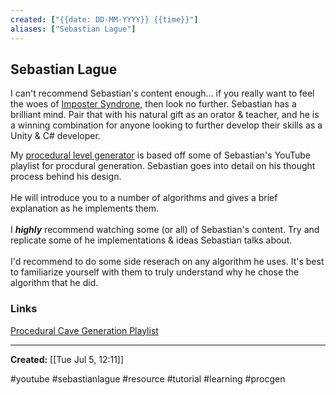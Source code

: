 ```yaml
---
created: ["{{date: DD-MM-YYYY}} {{time}}"]
aliases: ["Sebastian Lague"]
---
```


## Sebastian Lague
<p class="tab"> I can't recommend Sebastian's content enough... if you really want to feel the woes of <a href="internalFile.md" class="internal-link">Imposter Syndrone</a>, then look no further. Sebastian has a brilliant mind. Pair that with his natural gift as an orator & teacher, and he is a winning combination for anyone looking to further develop their skills as a Unity & C# developer.</p>
<p class="tab">
My <a href="procedural-generation-overview.md" class="internal-link">procedural level generator</a> is based off some of Sebastian's YouTube playlist for procdural generation. Sebastian goes into detail on his thought process behind his design. <br><br>
He will introduce you to a number of algorithms and gives  a brief explanation as he implements them. <br><br>
I <b><i>highly</b></i> recommend watching some (or all) of Sebastian's content. Try and replicate some of he implementations & ideas Sebastian talks about.<br><br> I'd recommend to do some side reserach on any algorithm he uses. It's best to familiarize yourself with them to truly understand why he chose the algorithm that he did.
</p>

### Links 
<p class="tab">
<a href="https://www.youtube.com/watch?v=v7yyZZjF1z4">Procedural Cave Generation Playlist</a>
</p>

---
<b>Created:</b> [[Tue Jul 5, 12:11]]

#youtube #sebastianlague #resource #tutorial #learning #procgen 
